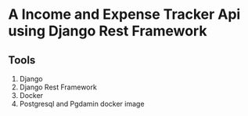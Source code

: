 # A Income and Expense Tracker Api using Django Rest Framework

## Tools
1. Django
2. Django Rest Framework
3. Docker
4. Postgresql and Pgdamin docker image